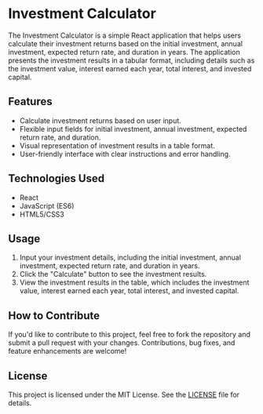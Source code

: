 # Investment Calculator

The Investment Calculator is a simple React application that helps users calculate their investment returns based on the initial investment, annual investment, expected return rate, and duration in years. The application presents the investment results in a tabular format, including details such as the investment value, interest earned each year, total interest, and invested capital.

## Features

- Calculate investment returns based on user input.
- Flexible input fields for initial investment, annual investment, expected return rate, and duration.
- Visual representation of investment results in a table format.
- User-friendly interface with clear instructions and error handling.

## Technologies Used

- React
- JavaScript (ES6)
- HTML5/CSS3

## Usage

1. Input your investment details, including the initial investment, annual investment, expected return rate, and duration in years.
2. Click the "Calculate" button to see the investment results.
3. View the investment results in the table, which includes the investment value, interest earned each year, total interest, and invested capital.

## How to Contribute

If you'd like to contribute to this project, feel free to fork the repository and submit a pull request with your changes. Contributions, bug fixes, and feature enhancements are welcome!

## License

This project is licensed under the MIT License. See the [LICENSE](LICENSE) file for details.
